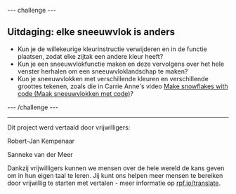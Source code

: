 --- challenge ---

## Uitdaging: elke sneeuwvlok is anders

- Kun je de willekeurige kleurinstructie verwijderen en in de functie plaatsen, zodat elke zijtak een andere kleur heeft?
- Kun je een sneeuwvlokfunctie maken en deze vervolgens over het hele venster herhalen om een sneeuwvloklandschap te maken?
- Kun je sneeuwvlokken met verschillende kleuren en verschillende groottes tekenen, zoals die in Carrie Anne's video [Make snowflakes with code (Maak sneeuwvlokken met code)](https://www.youtube.com/watch?v=DHmeX7YTHBY)?

--- /challenge ---


***
Dit project werd vertaald door vrijwilligers:

Robert-Jan Kempenaar

Sanneke van der Meer

Dankzij vrijwilligers kunnen we mensen over de hele wereld de kans geven om in hun eigen taal te leren. Jij kunt ons helpen meer mensen te bereiken door vrijwillig te starten met vertalen - meer informatie op [rpf.io/translate](https://rpf.io/translate).